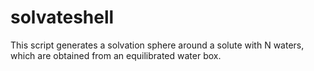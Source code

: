 # solvateshell
This script generates a solvation sphere around a solute with N waters, which are obtained from an equilibrated water box.

